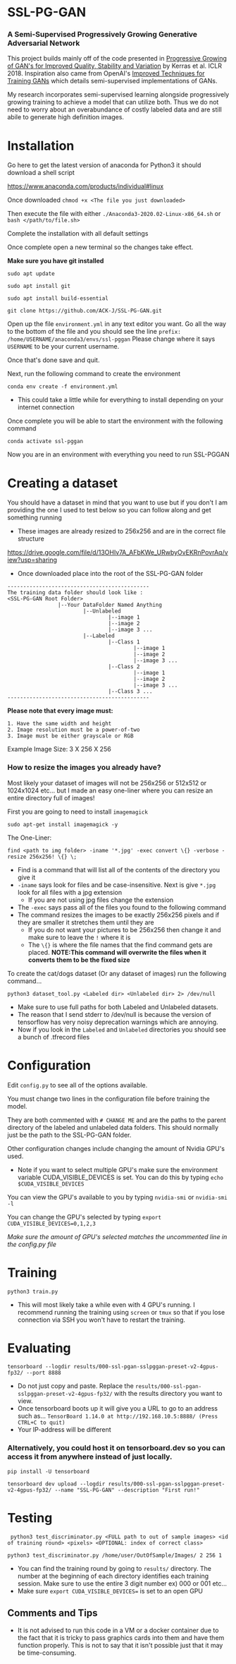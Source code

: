 # SSL-PG-GAN
### A Semi-Supervised Progressively Growing Generative Adversarial Network

This project builds mainly off of the code presented in [Progressive Growing of GAN's for Improved Quality, Stability and Variation](https://arxiv.org/pdf/1710.10196.pdf)
 by Kerras et al. ICLR 2018. Inspiration also came from OpenAI's [Improved Techniques for Training GANs](https://arxiv.org/pdf/1606.03498.pdf) which details semi-supervised implementations of GANs.
 
My research incorporates semi-supervised learning alongside progressively growing training to achieve a model that can utilize both. Thus we do not need to worry about an overabundance of costly labeled data and are still abile to generate high definition images.  



# Installation 
Go here to get the latest version of anaconda for Python3 
it should download a shell script

https://www.anaconda.com/products/individual#linux

Once downloaded `chmod +x <The file you just downloaded>`

Then execute the file with either `./Anaconda3-2020.02-Linux-x86_64.sh` or `bash </path/to/file.sh>`

Complete the installation with all default settings 

Once complete open a new terminal so the changes take effect. 

**Make sure you have git installed**

`sudo apt update`

`sudo apt install git`

`sudo apt install build-essential`

`git clone https://github.com/ACK-J/SSL-PG-GAN.git`

Open up the file `environment.yml` in any text editor you want. Go all the way to the bottom of the file and you should see the line `prefix: /home/USERNAME/anaconda3/envs/ssl-pggan` Please change where it says `USERNAME` to be your current username. 

Once that's done save and quit.

Next, run the following command to create the environment

`conda env create -f environment.yml`
- This could take a little while for everything to install depending on your internet connection

Once complete you will be able to start the environment with the following command

`conda activate ssl-pggan` 

Now you are in an environment with everything you need to run SSL-PGGAN

# Creating a dataset

You should have a dataset in mind that you want to use but if you don't I am providing the one I used to test
below so you can follow along and get something running 
- These images are already resized to 256x256 and are in the correct file structure

https://drive.google.com/file/d/13OHIv7A_AFbKWe_URwbyOvEKRnPovrAq/view?usp=sharing

- Once downloaded place into the root of the SSL-PG-GAN folder
```
---------------------------------------------
The training data folder should look like : 
<SSL-PG-GAN Root Folder>
                |--Your DataFolder Named Anything
                        |--Unlabeled
                                |--image 1
                                |--image 2
                                |--image 3 ...
                        |--Labeled
                                |--Class 1
                                        |--image 1
                                        |--image 2
                                        |--image 3 ...
                                |--Class 2
                                        |--image 1
                                        |--image 2
                                        |--image 3 ...
                                |--Class 3 ...
---------------------------------------------
```

**Please note that every image must:**

    1. Have the same width and height
    2. Image resolution must be a power-of-two
    3. Image must be either grayscale or RGB
    
Example Image Size: 3 X 256 X 256

### How to resize the images you already have?
Most likely your dataset of images will not be 256x256 or 512x512 or 1024x1024 etc... but I made an easy one-liner where you can resize an entire directory full of images!

First you are going to need to install `imagemagick`

`sudo apt-get install imagemagick -y`

The One-Liner:

`find <path to img folder> -iname '*.jpg' -exec convert \{} -verbose -resize 256x256! \{} \;`
- Find is a command that will list all of the contents of the directory you give it
- `-iname` says look for files and be case-insensitive. Next is give `*.jpg` look for all files with a jpg extension
   - If you are not using jpg files change the extension
- The `-exec` says pass all of the files you found to the following command
- The command resizes the images to be exactly 256x256 pixels and if they are smaller it stretches them until they are
   - If you do not want your pictures to be 256x256 then change it and make sure to leave the `!` where it is
   - The `\{}` is where the file names that the find command gets are placed.
**NOTE:This command will overwrite the files when it converts them to be the fixed size**

To create the cat/dogs dataset (Or any dataset of images) run the following command...

`python3 dataset_tool.py <Labeled dir> <Unlabeled dir> 2> /dev/null`
- Make sure to use full paths for both Labeled and Unlabeled datasets.
- The reason that I send stderr to /dev/null is because the version of tensorflow has very noisy deprecation warnings which are annoying. 
- Now if you look in the `Labeled` and `Unlabeled` directories you should see a bunch of .tfrecord files

# Configuration
Edit `config.py` to see all of the options available. 

You must change two lines in the configuration file before training the model. 

They are both commented with `# CHANGE ME` and are the paths to the parent directory of the labeled and unlabeled data folders. This should normally just be the path to the 
SSL-PG-GAN folder.

Other configuration changes include changing the amount of Nvidia GPU's used.
- Note if you want to select multiple GPU's make sure the environment variable
CUDA_VISIBLE_DEVICES is set. You can do this by typing `echo $CUDA_VISIBLE_DEVICES`

You can view the GPU's available to you by typing `nvidia-smi` or `nvidia-smi -l`

You can change the GPU's selected by typing `export CUDA_VISIBLE_DEVICES=0,1,2,3`

_Make sure the amount of GPU's selected matches the uncommented line in the config.py file_

# Training
`python3 train.py`
- This will most likely take a while even with 4 GPU's running. I recommend running 
the training using `screen` or `tmux` so that if you lose connection via SSH you won't
have to restart the training.  

# Evaluating
`tensorboard --logdir results/000-ssl-pgan-sslpggan-preset-v2-4gpus-fp32/ --port 8888`
- Do not just copy and paste. Replace the `results/000-ssl-pgan-sslpggan-preset-v2-4gpus-fp32/` with the results directory you want to view.
- Once tensorboard boots up it will give you a URL to go to an address such as... `TensorBoard 1.14.0 at http://192.168.10.5:8888/ (Press CTRL+C to quit)`
 - Your IP-address will be different
 ### Alternatively, you could host it on tensorboard.dev so you can access it from anywhere instead of just locally.
 `pip install -U tensorboard`
 
 `tensorboard dev upload --logdir results/000-ssl-pgan-sslpggan-preset-v2-4gpus-fp32/ --name "SSL-PG-GAN" --description "First run!"`

# Testing
 ` python3 test_discriminator.py <FULL path to out of sample images> <id of training round> <pixels> <OPTIONAL: index of correct class>`
 
 `python3 test_discriminator.py /home/user/OutOfSample/Images/ 2 256 1`
- You can find the training round by going to `results/` directory. The number at the beginning of each directory identifies each training session. Make sure to use the entire 3 digit number ex) 000 or 001 etc...
- Make sure `export CUDA_VISIBLE_DEVICES=` is set to an open GPU

## Comments and Tips
- It is not advised to run this code in a VM or a docker container due to the fact that it is tricky to pass graphics cards into them and have them function properly. This
is not to say that it isn't possible just that it may be time-consuming. 

